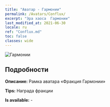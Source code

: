 ```yaml
---
title: "Аватар - Гармонии"
permalink: /Avatars/Conflux/
excerpt: "Эра хаоса  Гармонии"
last_modified_at: 2021-06-30
locale: ru
ref: "Conflux.md"
toc: false
classes: wide
---
```

 ![Гармонии](/images/a/avatarFrame_44.png)

## Подробности

 **Описание:** Рамка аватара «Фракция Гармонии» 

 **Tips:** Награда фракции 

 **Is available:**  - 

